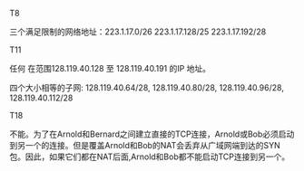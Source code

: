 T8 

三个满足限制的网络地址：223.1.17.0/26    223.1.17.128/25    223.1.17.192/28 



T11 

任何 在范围128.119.40.128 至 128.119.40.191 的IP 地址。

四个大小相等的子网: 128.119.40.64/28, 128.119.40.80/28, 128.119.40.96/28, 128.119.40.112/28 



T18

不能。为了在Arnold和Bernard之间建立直接的TCP连接，Arnold或Bob必须启动到另一个的连接。但是覆盖Arnold和Bob的NAT会丢弃从广域网端到达的SYN包。因此，如果它们都在NAT后面,Arnold和Bob都不能启动TCP连接到另一个。


